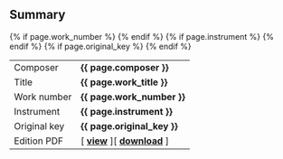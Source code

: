 ## Summary
<table>
  <tbody>
    <tr>
      <td>Composer </td><td><b>{{ page.composer }}</b></td>
    </tr>
    <tr>
      <td>Title </td><td><b>{{ page.work_title }}</b></td>
    </tr>
    {% if page.work_number %}
      <tr>
        <td>Work number </td><td><b>{{ page.work_number }}</b></td>
      </tr>
    {% endif %}
    {% if page.instrument %}
      <tr>
        <td>Instrument </td><td><b>{{ page.instrument }}</b></td>
      </tr>
    {% endif %}
    {% if page.original_key %}
      <tr>
        <td>Original key </td><td><b>{{ page.original_key }}</b></td>
      </tr>
    {% endif %}
    <tr>
      <td>Edition PDF </td><td>[ <a href="{{ pdf_path | relative_url }}" target="_blank"><b>view</b></a> ][ <a href="{{ pdf_path | relative_url }}" download><b>download</b></a> ]</td>
    </tr>
  </tbody>
</table>
